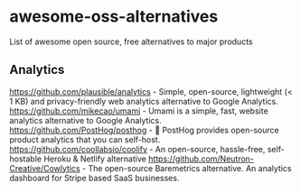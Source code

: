 # awesome-oss-alternatives
List of awesome open source, free alternatives to major products

## Analytics
https://github.com/plausible/analytics - Simple, open-source, lightweight (< 1 KB) and privacy-friendly web analytics alternative to Google Analytics.
https://github.com/mikecao/umami - Umami is a simple, fast, website analytics alternative to Google Analytics.
https://github.com/PostHog/posthog - 🦔 PostHog provides open-source product analytics that you can self-host.
https://github.com/coollabsio/coolify - An open-source, hassle-free, self-hostable Heroku & Netlify alternative
https://github.com/Neutron-Creative/Cowlytics - The open-source Baremetrics alternative. An analytics dashboard for Stripe based SaaS businesses.
